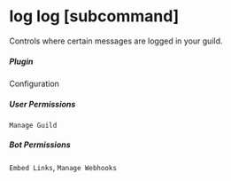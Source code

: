 # log log [subcommand]

Controls where certain messages are logged in your guild.
			

##### Plugin
Configuration


##### User Permissions
`Manage Guild`


##### Bot Permissions
`Embed Links`, `Manage Webhooks`